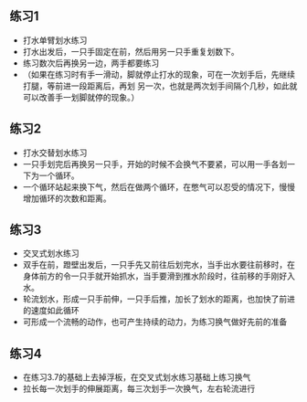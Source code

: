 ## 练习1 

* 打⽔单臂划⽔练习 
* 打⽔出发后，⼀只⼿固定在前，然后⽤另⼀只⼿重复划数下。 
* 练习数次后再换另⼀边，两⼿都要练习 
* （如果在练习时有⼿⼀滑动，脚就停⽌打⽔的现象，可在⼀次划⼿后，先继续打腿，等前进⼀段距离后，再划 另⼀次，也就是两次划⼿间隔个⼏秒，如此就可以改善⼿⼀划脚就停的现象。） 

## 练习2 

* 打⽔交替划⽔练习 
* ⼀只⼿划完后再换另⼀只⼿，开始的时候不会换⽓不要紧，可以⽤⼀⼿各划⼀下为⼀个循环。 
* ⼀个循环站起来换下⽓，然后在做两个循环，在憋⽓可以忍受的情况下，慢慢增加循环的次数和距离。 

## 练习3 

* 交叉式划⽔练习 
* 双⼿在前，蹬壁出发后，⼀只⼿先⼜前往后划完⽔，当⼿出⽔要往前移时，在身体前⽅的令⼀只⼿就开始抓⽔，当⼿要滑到推⽔阶段时，往前移的⼿刚好⼊⽔。
* 轮流划⽔，形成⼀只⼿前伸，⼀只⼿后推，加⻓了划⽔的距离，也加快了前进的速度如此循环 
* 可形成⼀个流畅的动作，也可产⽣持续的动⼒，为练习换⽓做好先前的准备 

## 练习4 

* 在练习3.7的基础上去掉浮板，在交叉式划⽔练习基础上练习换⽓ 
* 拉⻓每⼀次划⼿的伸展距离，每三次划⼿⼀次换⽓，左右轮流进⾏
